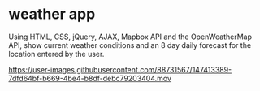 # weather app

Using HTML, CSS, jQuery, AJAX, Mapbox API and the OpenWeatherMap API, show current weather conditions and an 8 day daily forecast for the location entered by the user.


https://user-images.githubusercontent.com/88731567/147413389-7dfd64bf-b669-4be4-b8df-debc79203404.mov

